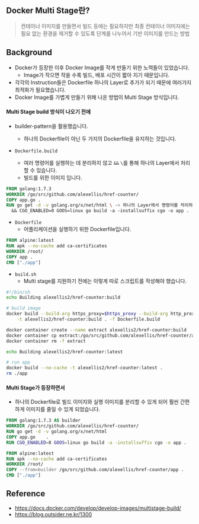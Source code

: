 ## Docker Multi Stage란?
> 컨테이너 이미지를 만들면서 빌드 등에는 필요하지만 최종 컨테이너 이미지에는 필요 없는 환경을 제거할 수 있도록 단계를 나누어서 기반 이미지를 만드는 방법

## Background
- Docker가 등장한 이후 Docker Image를 작게 만들기 위한 노력들이 있었습니다.
    - Image가 작으면 작을 수록 빌드, 배포 시간이 짧아 지기 때문입니다.
- 각각의 Instruction들은 Dockerfile 하나의 Layer로 추가가 되기 때문에 여러가지 최적화가 필요했습니다.
- Docker Image를 가볍게 만들기 위해 나온 방법이 Multi Stage 방식입니다.

#### Multi Stage build 방식이 나오기 전에
- builder-pattern을 활용했습니다.
    - 하나의 Dockerfile이 아닌 두 가지의 Dockerfile을 유지하는 것입니다.

- `Dockerfile.build`
    - 여러 명령어를 실행하는 데 분리하지 않고 `&&` `\`를 통해 하나의 Layer에서 처리할 수 있습니다.
    - 빌드를 위한 이미지 입니다.

```Dockerfile
FROM golang:1.7.3
WORKDIR /go/src/github.com/alexellis/href-counter/
COPY app.go .
RUN go get -d -v golang.org/x/net/html \ -> 하나의 Layer에서 명령어를 처리하기 위한 최적화
  && CGO_ENABLED=0 GOOS=linux go build -a -installsuffix cgo -o app .
```

- `Dockerfile`
    - 어플리케이션을 실행하기 위한 Dockerfile입니다.

```Dockerfile
FROM alpine:latest
RUN apk --no-cache add ca-certificates
WORKDIR /root/
COPY app .
CMD ["./app"]
```

- `build.sh`
    - Multi stage를 지원하기 전에는 이렇게 따로 스크립트를 작성해야 했습니다.
```bash
#!/bin/sh
echo Building alexellis2/href-counter:build

# build image
docker build --build-arg https_proxy=$https_proxy --build-arg http_proxy=$http_proxy \
    -t alexellis2/href-counter:build . -f Dockerfile.build

docker container create --name extract alexellis2/href-counter:build
docker container cp extract:/go/src/github.com/alexellis/href-counter/app ./app
docker container rm -f extract

echo Building alexellis2/href-counter:latest

# run app
docker build --no-cache -t alexellis2/href-counter:latest .
rm ./app
```


#### Multi Stage가 등장하면서
- 하나의 Dockerfile로 빌드 이미지와 실행 이미지를 분리할 수 있게 되어 훨씬 간편하게 이미지를 줄일 수 있게 되었습니다.

```Dockerfile
FROM golang:1.7.3 AS builder
WORKDIR /go/src/github.com/alexellis/href-counter/
RUN go get -d -v golang.org/x/net/html
COPY app.go    .
RUN CGO_ENABLED=0 GOOS=linux go build -a -installsuffix cgo -o app .

FROM alpine:latest
RUN apk --no-cache add ca-certificates
WORKDIR /root/
COPY --from=builder /go/src/github.com/alexellis/href-counter/app .
CMD ["./app"]
```


## Reference
- <https://docs.docker.com/develop/develop-images/multistage-build/>
- <https://blog.outsider.ne.kr/1300>